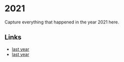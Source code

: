 # 2021

Capture everything that happened in the year 2021 here.

## Links
- [last year](calendar/years/2020.md)
- [last year](calendar/years/2022.md)